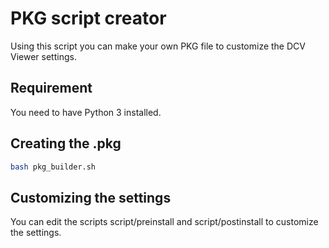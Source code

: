 # PKG script creator 

Using this script you can make your own PKG file to customize the DCV Viewer settings.

## Requirement

You need to have Python 3 installed.

## Creating the .pkg

```bash
bash pkg_builder.sh
```

## Customizing the settings

You can edit the scripts script/preinstall and script/postinstall to customize the settings.

